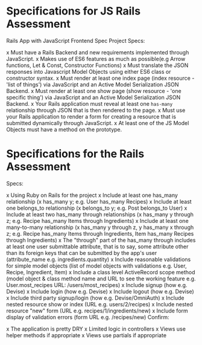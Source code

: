 # Specifications for JS Rails Assessment

Rails App with JavaScript Frontend Spec
Project Specs:

x Must have a Rails Backend and new requirements implemented through JavaScript.
x Makes use of ES6 features as much as possible(e.g Arrow functions, Let & Const, Constructor Functions)
x Must translate the JSON responses into Javascript Model Objects using either ES6 class or constructor syntax. 
x Must render at least one index page (index resource - 'list of things') via JavaScript and an Active Model Serialization JSON Backend.
x Must render at least one show page (show resource - 'one specific thing') via JavaScript and an Active Model Serialization JSON Backend.
x Your Rails application must reveal at least one `has-many` relationship through JSON that is then rendered to the page.
x Must use your Rails application to render a form for creating a resource that is submitted dynamically through JavaScript.
x At least one of the JS Model Objects must have a method on the prototype.






# Specifications for the Rails Assessment


Specs:

 x Using Ruby on Rails for the project
 x Include at least one has_many relationship (x has_many y; e.g. User has_many Recipes)
 x Include at least one belongs_to relationship (x belongs_to y; e.g. Post belongs_to User)
 x Include at least two has_many through relationships (x has_many y through z; e.g. Recipe has_many Items through Ingredients)
 x Include at least one many-to-many relationship (x has_many y through z, y has_many x through z; e.g. Recipe has_many Items through Ingredients, Item has_many Recipes through Ingredients)
 x The "through" part of the has_many through includes at least one user submittable attribute, that is to say, some attribute other than its foreign keys that can be submitted by the app's user (attribute_name e.g. ingredients.quantity)
 x Include reasonable validations for simple model objects (list of model objects with validations e.g. User, Recipe, Ingredient, Item)
 x Include a class level ActiveRecord scope method (model object & class method name and URL to see the working feature e.g. User.most_recipes URL: /users/most_recipes)
 x Include signup (how e.g. Devise)
 x Include login (how e.g. Devise)
 x Include logout (how e.g. Devise)
 x Include third party signup/login (how e.g. Devise/OmniAuth)
 x Include nested resource show or index (URL e.g. users/2/recipes)
 x Include nested resource "new" form (URL e.g. recipes/1/ingredients/new)
 x Include form display of validation errors (form URL e.g. /recipes/new)
Confirm:

 x The application is pretty DRY
 x Limited logic in controllers
 x Views use helper methods if appropriate
 x Views use partials if appropriate